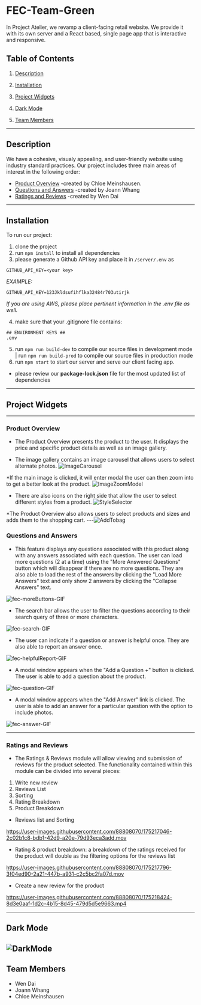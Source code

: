 # FEC-Team-Green
  In Project Atelier, we revamp a client-facing retail website. We provide it with its own server and a React based, single page app that is interactive and responsive.

  ## Table of Contents
  1. <a href='#description'> Description</a>

  2. <a href='#installation'> Installation</a>

  3. <a href='#project-widgets'> Project Widgets</a>

  4. <a href='#dark-mode'> Dark Mode</a>

  5. <a href='#team-members'> Team Members</a>


---
 ## Description
  We have a cohesive, visualy appealing, and user-friendly website using industry standard practices. Our project includes three main areas of interest in the following order:

  - <a href='#product-overview'> Product Overview</a> -created by Chloe Meinshausen.
  - <a href='#questions-and-answers'> Questions and Answers</a>  -created by Joann Whang
  - <a href='#ratings-and-reviews'> Ratings and Reviews</a> -created by Wen Dai

---
  ## Installation
  To run our project:
  1. clone the project
  2. run  `npm install` to install all dependencies
  3. please generate a Github API key and place it in `/server/.env` as
```
GITHUB_API_KEY=<your key>
```
  *EXAMPLE:*
```
GITHUB_API_KEY=123Jkldsufihflka32484r703utirjk
```
  *If you are using AWS, please place pertinent information in the .env file as well.*

  4. make sure that your .gitignore file contains:
```
## ENVIRONMENT KEYS ##
.env
```
  5. run  `npm run build-dev` to compile our source files in development mode | run  `npm run build-prod` to compile our source files in production mode
  6. run  `npm start`  to start our server and serve our client facing app.

  *  please review our **package-lock.json** file for the most updated list of dependencies
---
 ## Project Widgets
---
  ### Product Overview
  * The Product Overview presents the product to the user.  It displays the price and specific product details as well as an image gallery.
 
  
* The image gallery contains an image carousel that allows users to select alternate photos.
  ![ImageCarousel](https://user-images.githubusercontent.com/8378155/176329878-788b32d0-c888-4f09-92ee-5b67e107355a.gif)
  


*If the main image is clicked, it will enter modal the user can then zoom into to get a better look at the product.
![ImageZoomModel](https://user-images.githubusercontent.com/8378155/176337427-b1208961-d07b-4210-a098-0b4f82abe121.gif)

* There are also icons on the right side that allow the user to select different styles from a product.
![StyleSelector](https://user-images.githubusercontent.com/8378155/176330502-e7f7037b-395c-42e9-a05d-619d093bc98c.gif)

*The Product Overview also allows users to select products and sizes and adds them to the shopping cart.
---![AddTobag](https://user-images.githubusercontent.com/8378155/176339917-cd1ebcaa-56d2-4819-aa90-0ced0beb695d.gif)

  ### Questions and Answers
* This feature displays any questions associated with this product along with any answers associated with each question. The user can load more questions (2 at a time) using the "More Answered Questions" button which will disappear if there are no more questions. They are also able to load the rest of the answers by clicking the "Load More Answers" text and only show 2 answers by clicking the "Collapse Answers" text.

![fec-moreButtons-GIF](https://user-images.githubusercontent.com/89096566/174423932-40b9f789-b3e5-4970-94c2-9c7884c4e9ae.gif)

* The search bar allows the user to filter the questions according to their search query of three or more characters. 

![fec-search-GIF](https://user-images.githubusercontent.com/89096566/174423937-2510880e-a260-4c66-9d3d-8942b3f69b60.gif)

* The user can indicate if a question or answer is helpful once. They are also able to report an answer once.

![fec-helpfulReport-GIF](https://user-images.githubusercontent.com/89096566/174423949-1b6951c8-2a40-4c12-807a-63d58bc85c5c.gif)

* A modal window appears when the "Add a Question +" button is clicked. The user is able to add a question about the product.

![fec-question-GIF](https://user-images.githubusercontent.com/89096566/174423957-4c45039d-87c8-4c16-ab3d-939802d3ca94.gif)

* A modal window appears when the "Add Answer" link is clicked. The user is able to add an answer for a particular question with the option to include photos.

![fec-answer-GIF](https://user-images.githubusercontent.com/89096566/174423967-17b0c8cd-4a85-49c8-8142-a9fac38acecc.gif)

---
  ### Ratings and Reviews
* The Ratings & Reviews module will allow viewing and submission of reviews for the product selected. The functionality contained within this module can be divided into several pieces:
1. Write new review
2. Reviews List
3. Sorting 
4. Rating Breakdown
5. Product Breakdown

* Reviews list and Sorting 


https://user-images.githubusercontent.com/88808070/175217046-2c02b1c8-bdb1-42d9-a20e-79d93eca3add.mov

* Rating & product breakdown: a breakdown of the ratings received for the product will double as the filtering options for the reviews list


https://user-images.githubusercontent.com/88808070/175217796-3f04ed90-2a21-447b-a931-c2c5bc2fa07d.mov

* Create a new review for the product 


https://user-images.githubusercontent.com/88808070/175218424-8d3e0aaf-1d2c-4b15-8d45-479d5d5e9663.mp4


---
  ## Dark Mode

<!-- ![fec-darkMode-GIF](https://user-images.githubusercontent.com/89096566/174424293-53755bd7-26c7-4907-a9e7-4d9a9d6e1e5e.gif) -->
![DarkMode](https://user-images.githubusercontent.com/8378155/176341935-926e0ef0-bf16-4eb5-af35-dff5a69abf6f.gif)
---
  ## Team Members

  * Wen Dai
  * Joann Whang
  * Chloe Meinshausen
